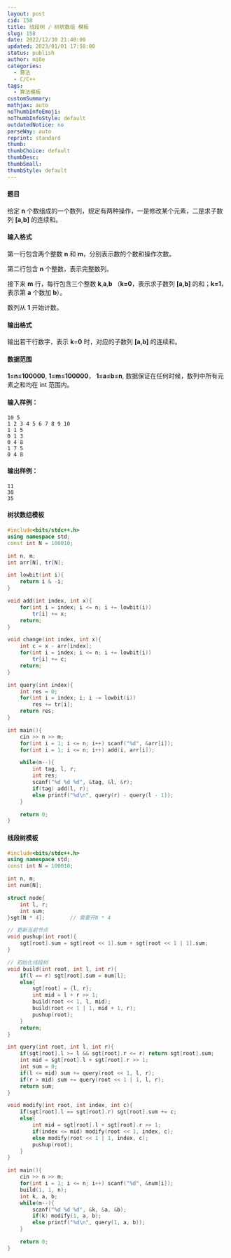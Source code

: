 ```yaml
---
layout: post
cid: 158
title: 线段树 / 树状数组 模板
slug: 158
date: 2022/12/30 21:40:00
updated: 2023/01/01 17:58:00
status: publish
author: mi0e
categories: 
  - 算法
  - C/C++
tags: 
  - 算法模板
customSummary: 
mathjax: auto
noThumbInfoEmoji: 
noThumbInfoStyle: default
outdatedNotice: no
parseWay: auto
reprint: standard
thumb: 
thumbChoice: default
thumbDesc: 
thumbSmall: 
thumbStyle: default
---
```



#### 题目

给定 **n** 个数组成的一个数列，规定有两种操作，一是修改某个元素，二是求子数列 **[**a**,**b**]** 的连续和。

#### 输入格式

第一行包含两个整数 **n** 和 **m**，分别表示数的个数和操作次数。

第二行包含 **n** 个整数，表示完整数列。

接下来 **m** 行，每行包含三个整数 **k**,**a**,**b** （**k=0**，表示求子数列 **[a,b]** 的和；**k=1**，表示第 **a** 个数加 **b**）。

数列从 **1** 开始计数。

#### 输出格式

输出若干行数字，表示 **k**=**0** 时，对应的子数列 **[**a**,**b**]** 的连续和。

#### 数据范围

**1**≤**n**≤**100000**,
**1**≤**m**≤**100000**，
**1**≤**a**≤**b**≤**n**,
数据保证在任何时候，数列中所有元素之和均在 int 范围内。

#### 输入样例：

```
10 5
1 2 3 4 5 6 7 8 9 10
1 1 5
0 1 3
0 4 8
1 7 5
0 4 8
```

#### 输出样例：

```
11
30
35
```

#### 树状数组模板

```cpp
#include<bits/stdc++.h>
using namespace std;
const int N = 100010;

int n, m;
int arr[N], tr[N];

int lowbit(int i){
	return i & -i;
}

void add(int index, int x){
	for(int i = index; i <= n; i += lowbit(i))
		tr[i] += x;
	return;
}

void change(int index, int x){
	int c = x - arr[index];
	for(int i = index; i <= n; i += lowbit(i))
		tr[i] += c;
	return;
}

int query(int index){
	int res = 0;
	for(int i = index; i; i -= lowbit(i))
		res += tr[i];
	return res;
}

int main(){
	cin >> n >> m;
	for(int i = 1; i <= n; i++) scanf("%d", &arr[i]);
	for(int i = 1; i <= n; i++) add(i, arr[i]);

	while(m--){
		int tag, l, r;
		int res;
		scanf("%d %d %d", &tag, &l, &r);
		if(tag) add(l, r);
		else printf("%d\n", query(r) - query(l - 1));
	}

	return 0;
}
```

#### 线段树模板

```cpp
#include<bits/stdc++.h>
using namespace std;
const int N = 100010;

int n, m;
int num[N];

struct node{
	int l, r;
	int sum;
}sgt[N * 4];		// 需要开N * 4

// 更新当前节点
void pushup(int root){
	sgt[root].sum = sgt[root << 1].sum + sgt[root << 1 | 1].sum;
}

// 初始化线段树
void build(int root, int l, int r){
	if(l == r) sgt[root].sum = num[l];
	else{
		sgt[root] = {l, r};
		int mid = l + r >> 1;
		build(root << 1, l, mid);
		build(root << 1 | 1, mid + 1, r);
		pushup(root);
	}
	return;
}

int query(int root, int l, int r){
	if(sgt[root].l >= l && sgt[root].r <= r) return sgt[root].sum;
	int mid = sgt[root].l + sgt[root].r >> 1;
	int sum = 0;
	if(l <= mid) sum += query(root << 1, l, r);
	if(r > mid) sum += query(root << 1 | 1, l, r);
	return sum;
}

void modify(int root, int index, int c){
	if(sgt[root].l == sgt[root].r) sgt[root].sum += c;
	else{
		int mid = sgt[root].l + sgt[root].r >> 1;
		if(index <= mid) modify(root << 1, index, c);
		else modify(root << 1 | 1, index, c);
		pushup(root);
	}
}

int main(){
	cin >> n >> m;
	for(int i = 1; i <= n; i++) scanf("%d", &num[i]);
	build(1, 1, n);
	int k, a, b;
	while(m--){
		scanf("%d %d %d", &k, &a, &b);
		if(k) modify(1, a, b);
		else printf("%d\n", query(1, a, b));
	}

	return 0;
}
```
